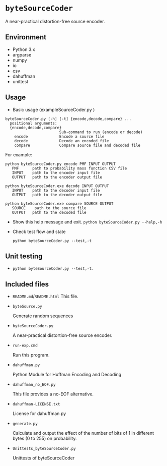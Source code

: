 # `byteSourceCoder`

A near-practical distortion-free source encoder.

## Environment

- Python 3.x
- argparse
- numpy
- io
- csv
- dahuffman
- unittest

## Usage

- Basic usage (exampleSourceCoder.py )

```help
byteSourceCoder.py [-h] [-t] {encode,decode,compare} ...
  positional arguments:
  {encode,decode,compare}
                        Sub-command to run (encode or decode)
    encode              Encode a source file
    decode              Decode an encoded file
    compare             Compare source file and decoded file
```

For example:

```
python byteSourceCoder.py encode PMF INPUT OUTPUT
   PMF      path to probability mass function CSV file
   INPUT    path to the encoder input file
   OUTPUT   path to the encoder output file

python byteSourceCoder.exe decode INPUT OUTPUT
   INPUT    path to the decoder input file
   OUTPUT   path to the decoder output file

python byteSourceCoder.exe compare SOURCE OUTPUT
   SOURCE    path to the source file
   OUTPUT   path to the decoded file
```

- Show this help message and exit.
  `python byteSourceCoder.py --help,-h`

- Check test flow and state

  ``python byteSourceCoder.py --test,-t``

## Unit testing

- ```python byteSourceCoder.py --test,-t```.

## Included files

- `README.md`/`README.html`
  This file.
  
- `byteSource.py`
  
  Generate random sequences
  
- `byteSourceCoder.py`
  
  A near-practical distortion-free source encoder.
  
- `run-exp.cmd`
  
  Run this program.
  
- `dahuffman.py`
  
  Python Module for Huffman Encoding and Decoding

- `dahuffman_no_EOF.py`

  This file provides a no-EOF alternative.

- `dahuffman-LICENSE.txt`

  License for dahuffman.py

- `generate.py`

  Calculate and output the effect of the number of bits of 1 in different bytes (0 to 255) on probability.

- `Unittests_byteSourceCoder.py`

  Unittests of byteSourceCoder
